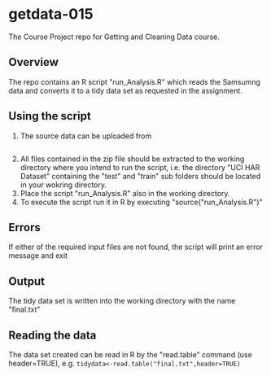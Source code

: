# getdata-015
The Course Project repo for Getting and Cleaning Data course.
## Overview
The repo contains an R script "run_Analysis.R" which reads the Samsumng data and converts it to 
a tidy data set as requested in the assignment.
## Using the script
1. The source data can be uploaded from 
```https://d396qusza40orc.cloudfront.net/getdata%2Fprojectfiles%2FUCI%20HAR%20Dataset.zip
```
2. All files contained in the zip file should be extracted to the working directory
where you intend to run the script, i.e. the directory "UCI HAR Dataset" containing the "test"
and "train" sub folders should be located in your wokring directory.
3. Place the script "run_Analysis.R" also in the working directory.
4. To execute the script run it in R by executing "source("run_Analysis.R")" 

## Errors
If either of the required input files are not found, the script will print an error message and exit

## Output
The tidy data set is written into the working directory with the name "final.txt"

## Reading the data
The data set created can be read in R by the "read.table" command (use header=TRUE), e.g.
```tidydata<-read.table("final.txt",header=TRUE)```